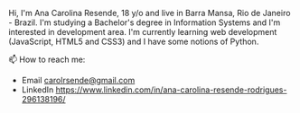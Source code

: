 Hi, I'm Ana Carolina Resende, 18 y/o and live in Barra Mansa, Rio de Janeiro - Brazil.
I'm studying a Bachelor's degree in Information Systems and I'm interested in development area.
I'm currently learning web development (JavaScript, HTML5 and CSS3) and I have some notions of Python.

📫 How to reach me:
- Email
carolrsende@gmail.com
- LinkedIn
https://www.linkedin.com/in/ana-carolina-resende-rodrigues-296138196/

